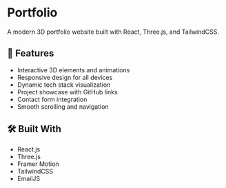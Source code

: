 # Portfolio

A modern 3D portfolio website built with React, Three.js, and TailwindCSS.

## 🌟 Features

- Interactive 3D elements and animations
- Responsive design for all devices
- Dynamic tech stack visualization
- Project showcase with GitHub links
- Contact form integration
- Smooth scrolling and navigation

## 🛠️ Built With

- React.js
- Three.js
- Framer Motion
- TailwindCSS
- EmailJS
